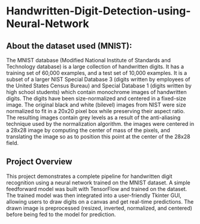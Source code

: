 # Handwritten-Digit-Detection-using-Neural-Network

## About the dataset used (MNIST):

The MNIST database (Modified National Institute of Standards and Technology database) is a large collection of handwritten digits. It has a training set of 60,000 examples, and a test set of 10,000 examples. It is a subset of a larger NIST Special Database 3 (digits written by employees of the United States Census Bureau) and Special Database 1 (digits written by high school students) which contain monochrome images of handwritten digits. The digits have been size-normalized and centered in a fixed-size image. The original black and white (bilevel) images from NIST were size normalized to fit in a 20x20 pixel box while preserving their aspect ratio. The resulting images contain grey levels as a result of the anti-aliasing technique used by the normalization algorithm. the images were centered in a 28x28 image by computing the center of mass of the pixels, and translating the image so as to position this point at the center of the 28x28 field.

## Project Overview

This project demonstrates a complete pipeline for handwritten digit recognition using a neural network trained on the MNIST dataset. A simple feedforward model was built with TensorFlow and trained on the dataset. The trained model was then integrated into a user-friendly Tkinter GUI, allowing users to draw digits on a canvas and get real-time predictions. The drawn image is preprocessed (resized, inverted, normalized, and centered) before being fed to the model for prediction.

